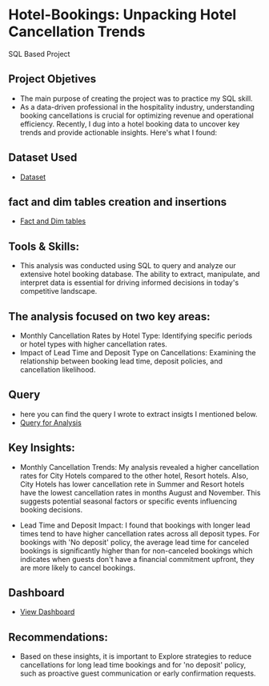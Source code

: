 # Hotel-Bookings: Unpacking Hotel Cancellation Trends
SQL Based Project

## Project Objetives
  - The main purpose of creating the project was to practice my SQL skill.
  - As a data-driven professional in the hospitality industry, understanding booking cancellations is crucial for optimizing revenue and operational efficiency. Recently, I dug into a        hotel booking data to uncover key trends and provide actionable insights. Here's what I found:

## Dataset Used
   - <a href="https://github.com/Salah-Adam/Hotel-Bookings/blob/main/hotel%20bookings%20raw%20data.xlsx">Dataset</a>

## fact and dim tables creation and insertions
- <a href="https://github.com/Salah-Adam/Hotel-Bookings/blob/main/fact%26dim%20tables.sql">Fact and Dim tables </a>

## Tools & Skills:

  - This analysis was conducted using SQL to query and analyze our extensive hotel booking database. The ability to extract, manipulate, and interpret data is essential for driving 
    informed decisions in today's competitive landscape.

    
## The analysis focused on two key areas:

  - Monthly Cancellation Rates by Hotel Type: Identifying specific periods or hotel types with higher cancellation rates.
  - Impact of Lead Time and Deposit Type on Cancellations: Examining the relationship between booking lead time, deposit policies, and 
    cancellation likelihood.

## Query 
- here you can find the query I wrote to extract insigts I mentioned below.
- <a href="https://github.com/Salah-Adam/Hotel-Bookings/blob/main/findings.sql">Query for Analysis</a>


## Key Insights:
  
- Monthly Cancellation Trends: My analysis revealed a higher cancellation rates for City Hotels compared to the other hotel, Resort hotels. Also, City Hotels has lower cancellation rete 
  in Summer and Resort hotels have the lowest cancellation rates in months August and November. This suggests potential seasonal factors or specific events influencing booking decisions.
  
-  Lead Time and Deposit Impact: I found that bookings with longer lead times tend to have higher cancellation rates across all deposit types. 
  For bookings with 'No deposit' policy, the average lead time for canceled bookings  is significantly higher than for non-canceled bookings which indicates when guests don't have a 
  financial commitment upfront, they are more likely to cancel bookings.

## Dashboard
- <a href="https://github.com/Salah-Adam/Hotel-Bookings/blob/main/dashboard.png">View Dashboard</a>

## Recommendations:

  - Based on these insights, it is important to Explore strategies to reduce cancellations for long lead time bookings and for 'no deposit' policy, such as proactive guest communication or early confirmation requests.


